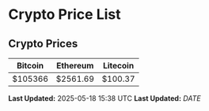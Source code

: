 # Crypto Price List

## Crypto Prices
| Bitcoin | Ethereum | Litecoin |
| ------- | -------- | -------- |
| $105366 | $2561.69 | $100.37 |
**Last Updated:** 2025-05-18 15:38 UTC
**Last Updated:** $DATE$
